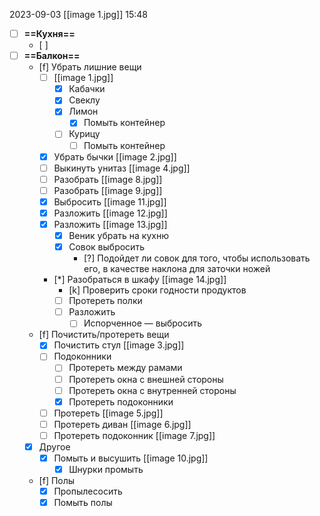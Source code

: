 
2023-09-03 [[image 1.jpg]] 15:48
 
- [ ] **==Кухня==**
	- [ ] 
- [ ] **==Балкон==**
	- [f] Убрать лишние вещи
		- [ ] [[image 1.jpg]]
			- [x] Кабачки
			- [x] Свеклу
			- [x] Лимон
				- [x] Помыть контейнер
			- [ ] Курицу
				- [ ] Помыть контейнер
		- [x] Убрать бычки [[image 2.jpg]]
		- [ ] Выкинуть унитаз [[image 4.jpg]]
		- [ ] Разобрать [[image 8.jpg]]
		- [ ] Разобрать [[image 9.jpg]]
		- [x] Выбросить [[image 11.jpg]]
		- [x] Разложить [[image 12.jpg]]
		- [x] Разложить [[image 13.jpg]]
			- [x] Веник убрать на кухню
			- [x] Совок выбросить
				- [?] Подойдет ли совок для того, чтобы использовать его, в качестве наклона для заточки ножей
		- [*] Разобраться в шкафу [[image 14.jpg]]
			- [k] Проверить сроки годности продуктов
			- [ ] Протереть полки
			- [ ] Разложить
				- [ ] Испорченное — выбросить
	- [f] Почистить/протереть вещи
		- [x] Почистить стул [[image 3.jpg]]
		- [ ] Подоконники
			- [ ] Протереть между рамами
			- [ ] Протереть окна с внешней стороны
			- [ ] Протереть окна с внутренней стороны
			- [x] Протереть подоконники
		- [ ] Протереть [[image 5.jpg]]
		- [ ] Протереть диван [[image 6.jpg]]
		- [ ] Протереть подоконник [[image 7.jpg]]
	- [x] Другое
		- [x] Помыть и высушить [[image 10.jpg]]
			- [x] Шнурки промыть
	- [f] Полы
		- [x] Пропылесосить
		- [x] Помыть полы